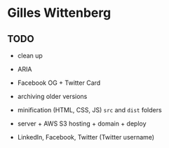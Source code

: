 # Gilles Wittenberg

## TODO

- clean up
- ARIA

- Facebook OG + Twitter Card

- archiving older versions
- minification (HTML, CSS, JS) `src` and `dist` folders
- server + AWS S3 hosting + domain + deploy

- LinkedIn, Facebook, Twitter (Twitter username)